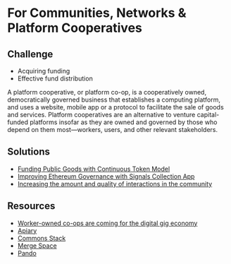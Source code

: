 # For Communities, Networks & Platform Cooperatives

## Challenge

* Acquiring funding
* Effective fund distribution

A platform cooperative, or platform co-op, is a cooperatively owned, democratically governed business that establishes a computing platform, and uses a website, mobile app or a protocol to facilitate the sale of goods and services. Platform cooperatives are an alternative to venture capital-funded platforms insofar as they are owned and governed by those who depend on them most—workers, users, and other relevant stakeholders.

## **Solutions**

* [Funding Public Goods with Continuous Token Model](continuous-token-model-apiary.md)
* [Improving Ethereum Governance with Signals Collection App](improving-ethereum-governance-with-signals-collection-app.md)
* [Increasing the amount and quality of interactions in the community](increasing-the-amount-and-quality-of-interactions-in-the-community.md)

## Resources

* [Worker-owned co-ops are coming for the digital gig economy](https://www.fastcompany.com/40575728/worker-owned-co-ops-are-coming-for-the-digital-gig-economy)
* [Apiary](continuous-token-model-apiary.md)
* [Commons Stack](https://commons-stack.gitbook.io/wiki/)
* [Merge Space](../../organization/archive/merge-space-overview.md)
* [Pando](https://medium.com/pando-network)

